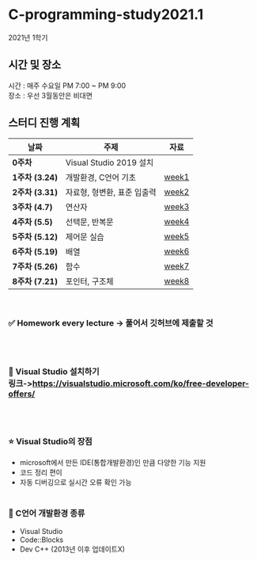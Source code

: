 # C-programming-study2021.1

2021년 1학기
## 시간 및 장소
시간 : 매주 수요일 PM 7:00 ~ PM 9:00
<br>장소 : 우선 3월동안은 비대면
## 스터디 진행 계획
| 날짜 | 주제 | 자료 |
|------|------|------|
| **0주차** | Visual Studio 2019 설치 |
| **1주차 (3.24)** | 개발환경, C언어 기초 |[week1](https://github.com/gnbhub/GnBCprogramming-2021/blob/main/lecturenote/week1.c)|
| **2주차 (3.31)** | 자료형, 형변환, 표준 입출력 |[week2](https://github.com/gnbhub/GnBCprogramming-2021/blob/main/lecturenote/week2.c)|
| **3주차 (4.7)** | 연산자 |[week3](https://github.com/gnbhub/GnBCprogramming-2021/blob/main/week3/week3_homework.md)
| **4주차 (5.5)** | 선택문, 반복문 |[week4](https://github.com/gnbhub/GnBCprogramming-2021/blob/main/week4/week4_homework.md)
| **5주차 (5.12)** | 제어문 실습 |[week5](https://github.com/gnbhub/GnBCprogramming-2021/blob/main/week5/week5.md)
| **6주차 (5.19)** | 배열 |[week6](https://github.com/gnbhub/GnBCprogramming-2021/blob/main/week6/week6_homework.md)
| **7주차 (5.26)** | 함수 |[week7](https://github.com/gnbhub/GnBCprogramming-2021/blob/main/week7/week7_homework.md)
| **8주차 (7.21)** | 포인터, 구조체 |[week8](https://github.com/gnbhub/GnBCprogramming-2021/blob/main/week8/week8_homework.md)
<br>

### ✅ Homework every lecture -> 풀어서 깃허브에 제출할 것
<br><br>
### 📌 Visual Studio 설치하기<br>링크->https://visualstudio.microsoft.com/ko/free-developer-offers/
<br><br>
### ⭐ Visual Studio의 장점<br>
- microsoft에서 만든 IDE(통합개발환경)인 만큼 다양한 기능 지원<br>
- 코드 정리 편이<br>
- 자동 디버깅으로 실시간 오류 확인 가능<br><br>
### 📌 C언어 개발환경 종류<br>
- Visual Studio<br>
- Code::Blocks<br>
- Dev C++ (2013년 이후 업데이트X)

